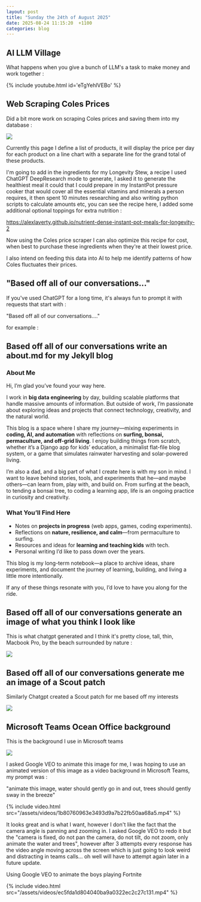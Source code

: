 ```yaml
---
layout: post
title: "Sunday the 24th of August 2025"
date: 2025-08-24 11:15:20  +1100
categories: blog
---
```

## AI LLM Village 

What happens when you give a bunch of LLM's a task to make money and work together :

{% include youtube.html id='eTgYehlVEBo' %}

## Web Scraping Coles Prices

Did a bit more work on scraping Coles prices and saving them into my database :

![](/assets/images/f997aa0d1204494d989ebf8c979b4287.png)

Currently this page I define a list of products, it will display the price per day for each product on a line chart with a separate line for the grand total of these products. 

I'm going to add in the ingredients for my Longevity Stew, a recipe I used ChatGPT DeepResearch mode to generate, I asked it to generate the healthiest meal it could that I could prepare in my InstantPot pressure cooker that would cover all the essential vitamins and minerals a person requires, it then spent 10 minutes researching and also writing python scripts to calculate amounts etc, you can see the recipe here, I added some additional optional toppings for extra nutrition :

<https://alexlaverty.github.io/nutrient-dense-instant-pot-meals-for-longevity-2>

Now using the Coles price scraper I can also optimize this recipe for cost, when best to purchase these ingredients when they're at their lowest price.

I also intend on feeding this data into AI to help me identify patterns of how Coles fluctuates their prices.

## "Based off all of our conversations..."

If you've used ChatGPT for a long time, it's always fun to prompt it with requests that start with :

"Based off all of our conversations...." 

for example :

## Based off all of our conversations write an about.md for my Jekyll blog

### About Me

Hi, I’m glad you’ve found your way here.  

I work in **big data engineering** by day, building scalable platforms that handle massive amounts of information. But outside of work, I’m passionate about exploring ideas and projects that connect technology, creativity, and the natural world.  

This blog is a space where I share my journey—mixing experiments in **coding, AI, and automation** with reflections on **surfing, bonsai, permaculture, and off-grid living**. I enjoy building things from scratch, whether it’s a Django app for kids’ education, a minimalist flat-file blog system, or a game that simulates rainwater harvesting and solar-powered living.  

I’m also a dad, and a big part of what I create here is with my son in mind. I want to leave behind stories, tools, and experiments that he—and maybe others—can learn from, play with, and build on. From surfing at the beach, to tending a bonsai tree, to coding a learning app, life is an ongoing practice in curiosity and creativity.  

### What You’ll Find Here
- Notes on **projects in progress** (web apps, games, coding experiments).  
- Reflections on **nature, resilience, and calm**—from permaculture to surfing.  
- Resources and ideas for **learning and teaching kids** with tech.  
- Personal writing I’d like to pass down over the years.  

This blog is my long-term notebook—a place to archive ideas, share experiments, and document the journey of learning, building, and living a little more intentionally.  

If any of these things resonate with you, I’d love to have you along for the ride.

## Based off all of our conversations generate an image of what you think I look like

This is what chatgpt generated and I think it's pretty close, tall, thin, Macbook Pro, by the beach surrounded by nature :

![](/assets/images/c06fde3a66cc48c388723a7139755c57.png)

## Based off all of our conversations generate me an image of a Scout patch

Similarly Chatgpt created a Scout patch for me based off my interests

![](/assets/images/a705fc8aedeb489390961ff0ab9cba62.png)

## Microsoft Teams Ocean Office background

This is the background I use in Microsoft teams 

![](/assets/images/7af9712329874c7dac54356cd7c2e965.png)

I asked Google VEO to animate this image for me, I was hoping to use an animated version of this image as a video background in Microsoft Teams, my prompt was :

"animate this image, water should gently go in and out, trees should gently sway in the breeze"

{% include video.html src="/assets/videos/1b80760963e3493d9a7b22fb50aa68a5.mp4" %}

It looks great and is what I want, however I don't like the fact that the camera angle is panning and zooming in. I asked Google VEO to redo it but the "camera is fixed, do not pan the camera, do not tilt, do not zoom, only animate the water and trees", however after 3 attempts every response has the video angle moving across the screen which is just going to look weird and distracting in teams calls... oh well will have to attempt again later in a future update.

Using Google VEO to animate the boys playing Fortnite

{% include video.html src="/assets/videos/ec5fda1d804040ba9a0322ec2c27c131.mp4" %}
